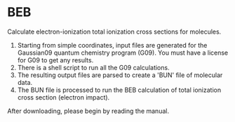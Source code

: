 # BEB
Calculate electron-ionization total ionization cross sections for molecules.

1.  Starting from simple coordinates, input files are generated for the Gaussian09 quantum chemistry program (G09). 
You must have a license for G09 to get any results. 
2.  There is a shell script to run all the G09 calculations. 
3.  The resulting output files are parsed to create a 'BUN' file of molecular data. 
4.  The BUN file is processed to run the BEB calculation of total ionization cross section (electron impact). 

After downloading, please begin by reading the manual. 
